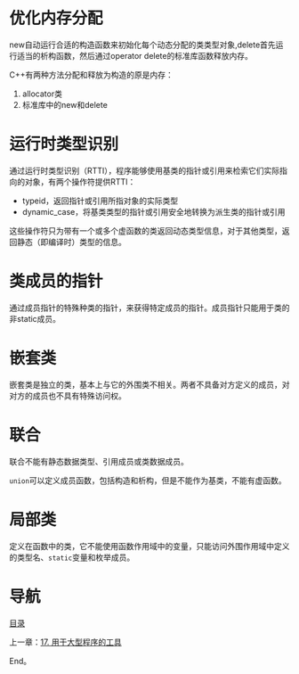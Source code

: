 # 优化内存分配

new自动运行合适的构造函数来初始化每个动态分配的类类型对象,delete首先运行适当的析构函数，然后通过operator delete的标准库函数释放内存。

C++有两种方法分配和释放为构造的原是内存：

1. allocator类
2. 标准库中的new和delete

# 运行时类型识别

通过运行时类型识别（RTTI），程序能够使用基类的指针或引用来检索它们实际指向的对象，有两个操作符提供RTTI：

- typeid，返回指针或引用所指对象的实际类型
- dynamic_case，将基类类型的指针或引用安全地转换为派生类的指针或引用

这些操作符只为带有一个或多个虚函数的类返回动态类型信息，对于其他类型，返回静态（即编译时）类型的信息。
  

# 类成员的指针

通过成员指针的特殊种类的指针，来获得特定成员的指针。成员指针只能用于类的非static成员。
  

# 嵌套类

嵌套类是独立的类，基本上与它的外围类不相关。两者不具备对方定义的成员，对对方的成员也不具有特殊访问权。

# 联合

联合不能有静态数据类型、引用成员或类数据成员。

`union`可以定义成员函数，包括构造和析构，但是不能作为基类，不能有虚函数。


# 局部类

定义在函数中的类，它不能使用函数作用域中的变量，只能访问外围作用域中定义的类型名、`static`变量和枚举成员。

# 导航

[目录](README.md)

上一章：[17. 用于大型程序的工具](17. 用于大型程序的工具.md)

End。
